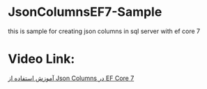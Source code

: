 # JsonColumnsEF7-Sample
this is sample for creating json columns in sql server with ef core 7
# Video Link:
[آموزش استفاده از Json Columns در EF Core 7](https://codecell.ir/course/4752)
